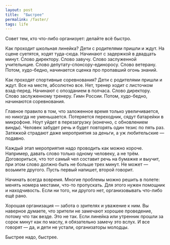 ```yaml
---
layout: post
title:  "Быстрее"
permalink: /faster/
tags: life
---
```


Совет тем, кто что-либо организует: делайте всё быстро.

Как проходит школьная линейка? Дети с родителями пришли и ждут. На сцене
суетятся, ходят туда-сюда. Начинают с задержкой в двадцать минут. Слово
директору. Слово завучу. Слово заслуженной учительнцие. Слово
депутату-спонсору-единоросу. Слово ветерану. Потом, худо-бедно, начинается
сценка про пропавший огонь знаний.

Как проходят спортивные соревнования? Дети с родителями пришли и ждут. Все на
месте, абсолютно все. Нет, тренер ходит с листочком взад-перед. Начинают с
опозданием в полчаса. Слово директору. Слово заслуженному тренеру. Гимн
России. Потом, худо-бедно, начинаются соревнования.

Главное правило в том, что заложенное время только увеличивается, но никогда не
уменьшается. Потеряется переходник, сядут батарейки в микрофоне. Ноут уйдет в
перезагрузку (конечно, с обновлением винды). Человек забудет речь и будет
повторять один тезис по пять раз. Затяжкой страдают даже мероприятия за деньги,
а уж любительские — подавно.

Каждый этап мероприятия надо проводить как можно короче. Например, давать слово
только одному человеку, а не трём. Договориться, что тот самый чел составит речь
на бумажке и выучит, при этом слово должно быть не больше трех минут. Не может —
возьмите другого. Пусть первый напишет, второй говорит.

Начинать всегда вовремя. Многие проблемы можно решить в полете: менять номера
местами, что-то пропускать. Для этого нужен помощник и находчивость. Если ни
того, ни другого нет, организовывать что-либо ещё рано.

Хорошая организация — забота о зрителях и уважение к ним. Вы наверное думаете,
что зрители не замечают хорошее проведение, потому что так везде. Это не
так. Если линейка или утренник прошли за сорок минут как по маслу, я обязательно
замечу это вслух. И все говорят — да, и дети не устали, организаторы молодцы.

Быстрее надо, быстрее.
